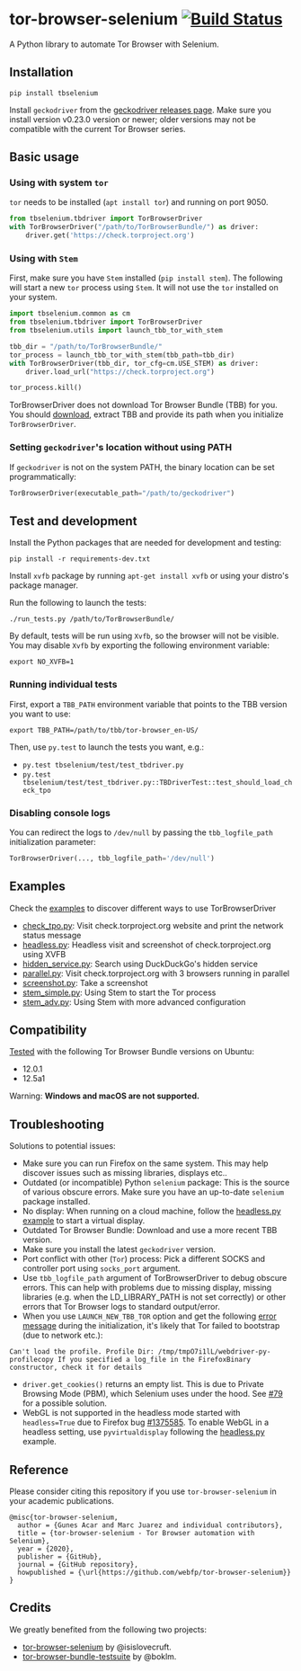 # tor-browser-selenium [![Build Status](https://app.travis-ci.com/webfp/tor-browser-selenium.svg?branch=main)](https://app.travis-ci.com/webfp/tor-browser-selenium)


A Python library to automate Tor Browser with Selenium.

## Installation

```
pip install tbselenium
```

Install `geckodriver` from the [geckodriver releases page](https://github.com/mozilla/geckodriver/releases/). Make sure you install version v0.23.0 version or newer; older versions may not be compatible with the current Tor Browser series.


## Basic usage
### Using with system `tor`

`tor` needs to be installed (`apt install tor`) and running on port 9050.

```python
from tbselenium.tbdriver import TorBrowserDriver
with TorBrowserDriver("/path/to/TorBrowserBundle/") as driver:
    driver.get('https://check.torproject.org')
```

### Using with `Stem`
First, make sure you have `Stem` installed (`pip install stem`).
The following will start a new `tor` process using `Stem`. It will not use the `tor` installed on your system.

```python
import tbselenium.common as cm
from tbselenium.tbdriver import TorBrowserDriver
from tbselenium.utils import launch_tbb_tor_with_stem

tbb_dir = "/path/to/TorBrowserBundle/"
tor_process = launch_tbb_tor_with_stem(tbb_path=tbb_dir)
with TorBrowserDriver(tbb_dir, tor_cfg=cm.USE_STEM) as driver:
    driver.load_url("https://check.torproject.org")

tor_process.kill()
```

TorBrowserDriver does not download Tor Browser Bundle (TBB) for you. You should [download](https://www.torproject.org/projects/torbrowser.html.en), extract TBB and provide its path when you initialize `TorBrowserDriver`.

### Setting `geckodriver`'s location without using PATH
If `geckodriver` is not on the system PATH, the binary location can be set programmatically:

```python
TorBrowserDriver(executable_path="/path/to/geckodriver")
```

## Test and development
Install the Python packages that are needed for development and testing:

`pip install -r requirements-dev.txt`

Install `xvfb` package by running `apt-get install xvfb` or using your distro's package manager.

Run the following to launch the tests:

`./run_tests.py /path/to/TorBrowserBundle/`

By default, tests will be run using `Xvfb`, so the browser will not be visible.
You may disable `Xvfb` by exporting the following environment variable:

`export NO_XVFB=1`



### Running individual tests
First, export a `TBB_PATH` environment variable that points to the TBB version you want to use:

`export TBB_PATH=/path/to/tbb/tor-browser_en-US/`

Then, use `py.test` to launch the tests you want, e.g.:

* `py.test tbselenium/test/test_tbdriver.py`
* `py.test tbselenium/test/test_tbdriver.py::TBDriverTest::test_should_load_check_tpo`

### Disabling console logs
You can redirect the logs to `/dev/null` by passing the `tbb_logfile_path` initialization parameter:
```python
TorBrowserDriver(..., tbb_logfile_path='/dev/null')
```

## Examples
Check the [examples](https://github.com/webfp/tor-browser-selenium/tree/master/examples) to discover different ways to use TorBrowserDriver
* [check_tpo.py](https://github.com/webfp/tor-browser-selenium/tree/master/examples/check_tpo.py): Visit check.torproject.org website and print the network status message
* [headless.py](https://github.com/webfp/tor-browser-selenium/tree/master/examples/headless.py): Headless visit and screenshot of check.torproject.org using XVFB
* [hidden_service.py](https://github.com/webfp/tor-browser-selenium/tree/master/examples/hidden_service.py): Search using DuckDuckGo's hidden service
* [parallel.py](https://github.com/webfp/tor-browser-selenium/tree/master/examples/parallel.py): Visit check.torproject.org with 3 browsers running in parallel
* [screenshot.py](https://github.com/webfp/tor-browser-selenium/tree/master/examples/screenshot.py): Take a screenshot
* [stem_simple.py](https://github.com/webfp/tor-browser-selenium/tree/master/examples/stem_simple.py): Using Stem to start the Tor process
* [stem_adv.py](https://github.com/webfp/tor-browser-selenium/tree/master/examples/stem_adv.py): Using Stem with more advanced configuration


## Compatibility
[Tested](https://travis-ci.org/webfp/tor-browser-selenium) with the following Tor Browser Bundle versions on Ubuntu:

* 12.0.1
* 12.5a1

Warning: **Windows and macOS are not supported.**

## Troubleshooting

Solutions to potential issues:

* Make sure you can run Firefox on the same system. This may help discover issues such as missing libraries, displays etc..
* Outdated (or incompatible) Python `selenium` package: This is the source of various obscure errors. Make sure you have an up-to-date `selenium` package installed.
* No display: When running on a cloud machine, follow the [headless.py example](https://github.com/webfp/tor-browser-selenium/blob/master/examples/headless.py#L10) to start a virtual display.
* Outdated Tor Browser Bundle: Download and use a more recent TBB version.
* Make sure you install the latest `geckodriver` version.
* Port conflict with other (`Tor`) process: Pick a different SOCKS and controller port using `socks_port` argument.
* Use `tbb_logfile_path` argument of TorBrowserDriver to debug obscure errors. This can help with problems due to missing display, missing libraries (e.g. when the LD_LIBRARY_PATH is not set correctly) or other errors that Tor Browser logs to standard output/error.
* When you use `LAUNCH_NEW_TBB_TOR` option and get the following [error message](https://github.com/webfp/tor-browser-selenium/issues/62) during the initialization, it's likely that Tor failed to bootstrap (due to network etc.):

 ```
 Can't load the profile. Profile Dir: /tmp/tmpO7i1lL/webdriver-py-profilecopy If you specified a log_file in the FirefoxBinary constructor, check it for details
 ```
* `driver.get_cookies()` returns an empty list. This is due to Private Browsing Mode (PBM), which Selenium uses under the hood. See [#79](https://github.com/webfp/tor-browser-selenium/issues/79) for a possible solution.
* WebGL is not supported in the headless mode started with `headless=True` due to Firefox bug [#1375585](https://bugzilla.mozilla.org/show_bug.cgi?id=1375585). To enable WebGL in a headless setting, use `pyvirtualdisplay` following the [headless.py](https://github.com/webfp/tor-browser-selenium/tree/master/examples/headless.py) example.

## Reference
Please consider citing this repository if you use `tor-browser-selenium` in your academic publications.

```
@misc{tor-browser-selenium,
  author = {Gunes Acar and Marc Juarez and individual contributors},
  title = {tor-browser-selenium - Tor Browser automation with Selenium},
  year = {2020},
  publisher = {GitHub},
  journal = {GitHub repository},
  howpublished = {\url{https://github.com/webfp/tor-browser-selenium}}
}
```

## Credits
We greatly benefited from the following two projects:
* [tor-browser-selenium](https://github.com/isislovecruft/tor-browser-selenium) by @isislovecruft.
* [tor-browser-bundle-testsuite](https://gitweb.torproject.org/boklm/tor-browser-bundle-testsuite.git/) by @boklm.
